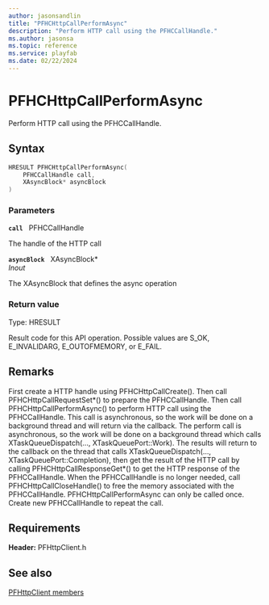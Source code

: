 ```yaml
---
author: jasonsandlin
title: "PFHCHttpCallPerformAsync"
description: "Perform HTTP call using the PFHCCallHandle."
ms.author: jasonsa
ms.topic: reference
ms.service: playfab
ms.date: 02/22/2024
---
```


# PFHCHttpCallPerformAsync  

Perform HTTP call using the PFHCCallHandle.  

## Syntax  
  
```cpp
HRESULT PFHCHttpCallPerformAsync(  
    PFHCCallHandle call,  
    XAsyncBlock* asyncBlock  
)  
```  
  
### Parameters  
  
**`call`** &nbsp; PFHCCallHandle  
  
The handle of the HTTP call  
  
**`asyncBlock`** &nbsp; XAsyncBlock*  
*_Inout_*  
  
The XAsyncBlock that defines the async operation  
  
  
### Return value
Type: HRESULT
  
Result code for this API operation. Possible values are S_OK, E_INVALIDARG, E_OUTOFMEMORY, or E_FAIL.
  
## Remarks  
  
First create a HTTP handle using PFHCHttpCallCreate(). Then call PFHCHttpCallRequestSet*() to prepare the PFHCCallHandle. Then call PFHCHttpCallPerformAsync() to perform HTTP call using the PFHCCallHandle. This call is asynchronous, so the work will be done on a background thread and will return via the callback. The perform call is asynchronous, so the work will be done on a background thread which calls XTaskQueueDispatch(..., XTaskQueuePort::Work). The results will return to the callback on the thread that calls XTaskQueueDispatch(..., XTaskQueuePort::Completion), then get the result of the HTTP call by calling PFHCHttpCallResponseGet*() to get the HTTP response of the PFHCCallHandle. When the PFHCCallHandle is no longer needed, call PFHCHttpCallCloseHandle() to free the memory associated with the PFHCCallHandle. PFHCHttpCallPerformAsync can only be called once. Create new PFHCCallHandle to repeat the call.
  
## Requirements  
  
**Header:** PFHttpClient.h
  
## See also  
[PFHttpClient members](../pfhttpclient_members.md)  

  
  

